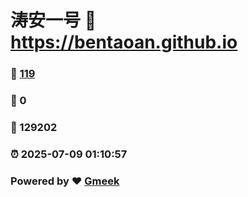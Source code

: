 # 涛安一号 :link: https://bentaoan.github.io 
### :page_facing_up: [119](https://bentaoan.github.io/tag.html) 
### :speech_balloon: 0 
### :hibiscus: 129202 
### :alarm_clock: 2025-07-09 01:10:57 
### Powered by :heart: [Gmeek](https://github.com/Meekdai/Gmeek)
